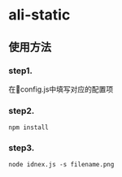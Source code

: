 # ali-static

## 使用方法

### step1.

在config.js中填写对应的配置项

### step2.

`npm install`

### step3.

`node idnex.js -s filename.png` 



